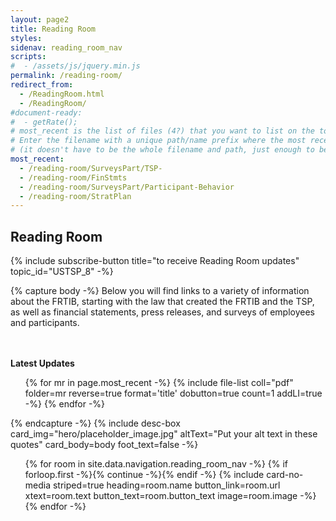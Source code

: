 ```yaml
---
layout: page2
title: Reading Room
styles:
sidenav: reading_room_nav
scripts:
#  - /assets/js/jquery.min.js
permalink: /reading-room/
redirect_from:
  - /ReadingRoom.html
  - /ReadingRoom/
#document-ready:
#  - getRate();
# most_recent is the list of files (4?) that you want to list on the top of the page.
# Enter the filename with a unique path/name prefix where the most recent file was added
# (it doesn't have to be the whole filename and path, just enough to be unique for the file you just added)
most_recent:
  - /reading-room/SurveysPart/TSP-
  - /reading-room/FinStmts
  - /reading-room/SurveysPart/Participant-Behavior
  - /reading-room/StratPlan
---
```


## Reading Room

{% include subscribe-button title="to receive Reading Room updates" topic_id="USTSP_8" -%}
<br>

{% capture body -%}
Below you will find links to a variety of information about the FRTIB, starting with the law that created the FRTIB and the TSP, as well as financial statements, press releases, and surveys of employees and participants.

<br><br>
<strong>Latest Updates</strong>

<ul>
{% for mr in page.most_recent -%}
{% include file-list coll="pdf" folder=mr reverse=true format='title' dobutton=true count=1 addLI=true -%}
{% endfor -%}
</ul>
{% endcapture -%}
{% include desc-box
      card_img="hero/placeholder_image.jpg"
      altText="Put your alt text in these quotes"
      card_body=body foot_text=false -%}



<!-- cards starts here -->
<ul class="usa-card-group">
{% for room in site.data.navigation.reading_room_nav -%}
{% if forloop.first -%}{% continue -%}{% endif -%}
{% include card-no-media striped=true heading=room.name button_link=room.url
      xtext=room.text button_text=room.button_text image=room.image -%}
{% endfor -%}
</ul>
<!-- end of cards -->

<!-- CONTENT END -->
